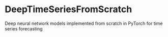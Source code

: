 # DeepTimeSeriesFromScratch
Deep neural network models implemented from scratch in PyTorch for time series forecasting
